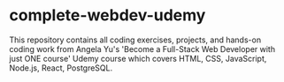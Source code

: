# complete-webdev-udemy
This repository contains all coding exercises, projects, and hands-on coding work from Angela Yu's 'Become a Full-Stack Web Developer with just ONE course' Udemy course which covers HTML, CSS, JavaScript, Node.js, React, PostgreSQL.
